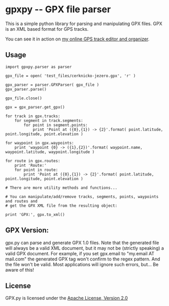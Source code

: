 gpxpy -- GPX file parser
========================

This is a simple python library for parsing and manipulating GPX files. GPX is an XML based format for GPS tracks.

You can see it in action on [my online GPS track editor and organizer](http://www.trackprofiler.com).

Usage
-----

    import gpxpy.parser as parser
    
    gpx_file = open( 'test_files/cerknicko-jezero.gpx', 'r' )
    
    gpx_parser = parser.GPXParser( gpx_file )
    gpx_parser.parse()
    
    gpx_file.close()
    
    gpx = gpx_parser.get_gpx()
    
    for track in gpx.tracks:
    	for segment in track.segments:
    		for point in segment.points:
    			print 'Point at ({0},{1}) -> {2}'.format( point.latitude, point.longitude, point.elevation )
    
    for waypoint in gpx.waypoints:
    	print 'waypoint {0} -> ({1},{2})'.format( waypoint.name, waypoint.latitude, waypoint.longitude )
    	
    for route in gpx.routes:
    	print 'Route:'
    	for point in route:
    		print 'Point at ({0},{1}) -> {2}'.format( point.latitude, point.longitude, point.elevation )
    
    # There are more utility methods and functions...
    
    # You can manipulate/add/remove tracks, segments, points, waypoints and routes and
    # get the GPX XML file from the resulting object:
    
    print 'GPX:', gpx.to_xml()

GPX Version:
------------

gpx.py can parse and generate GPX 1.0 files. Note that the generated file will always be a valid XML document, but it may not be (strictly speaking) a valid GPX document. For example, if you set gpx.email to "my.email AT mail.com" the generated GPX tag won't confirm to the regex pattern. And the file won't be valid. Most applications will ignore such errors, but... Be aware of this!

License
-------

GPX.py is licensed under the [Apache License, Version 2.0](http://www.apache.org/licenses/LICENSE-2.0)

